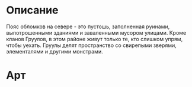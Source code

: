 # Описание
Пояс обломков на севере - это пустошь, заполненная руинами, выпотрошенными зданиями и заваленными мусором улицами. Кроме кланов Груулов, в этом районе живут только те, кто слишком упрям, чтобы уехать. Груулы делят пространство со свирепыми зверями, элементалями и другими монстрами.
# Арт
